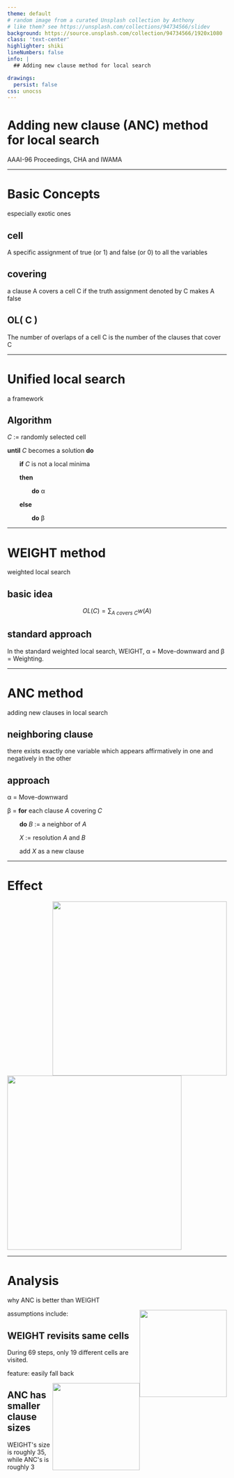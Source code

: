 ```yaml
---
theme: default
# random image from a curated Unsplash collection by Anthony
# like them? see https://unsplash.com/collections/94734566/slidev
background: https://source.unsplash.com/collection/94734566/1920x1080
class: 'text-center'
highlighter: shiki
lineNumbers: false
info: |
  ## Adding new clause method for local search

drawings:
  persist: false
css: unocss
---
```


# Adding new clause (ANC) method for local search

AAAI-96 Proceedings, CHA and IWAMA


---

# Basic Concepts

especially exotic ones

## cell

A specific assignment of true (or 1) and false (or 0) to all the variables

## covering

a clause A covers a cell C if the truth assignment denoted by C makes A false

## OL( C )

The number of overlaps of a cell C is the number of the clauses that cover C

---

# Unified local search

a framework

## Algorithm

*C* := randomly selected cell

**until** *C* becomes a solution **do**

&emsp;&emsp;**if** *C* is not a local minima

&emsp;&emsp;**then**

&emsp;&emsp;&emsp;&emsp;**do** α

&emsp;&emsp;**else**

&emsp;&emsp;&emsp;&emsp;**do** β

---

# WEIGHT method

weighted local search

## basic idea

$$ OL(C) = \sum_{A\ covers\ C} w(A) $$

## standard approach

In the standard weighted local search, WEIGHT, α = Move-downward and β = Weighting.

---

# ANC method

adding new clauses in local search

## neighboring clause

there exists exactly one variable which appears affirmatively in one and negatively in the other

## approach

α = Move-downward

β = **for** each clause *A* covering *C*

&emsp;&emsp;**do** *B* := a neighbor of *A*

&emsp;&emsp;*X* := resolution *A* and *B*

&emsp;&emsp;add *X* as a new clause

---

# Effect

<img src="/pics/result_fig-2.png" width=400 style="float: right;">

<img src="/pics/result_fig-1.png" width=400>

---

# Analysis

why ANC is better than WEIGHT

<img src="/pics/wander.png" width=200 style="float: right;">

assumptions include:

## WEIGHT revisits same cells

During 69 steps, only 19 different cells are visited.

feature: easily fall back

<img src="/pics/illustration.png" width=200 style="float: right;">

## ANC has smaller clause sizes

WEIGHT's size is roughly 35, while ANC's is roughly 3
